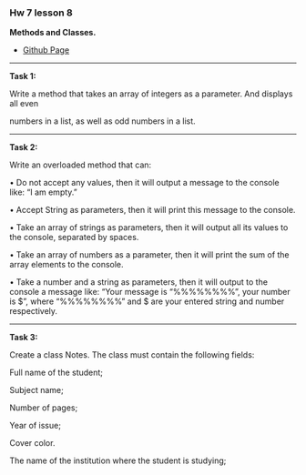 ### Hw 7 lesson 8

**Methods and Classes.**

- [Github Page](https://github.com/moahmadkamel/qa6-java/tree/master/hw-basic-java/hws/src/lesson8)

---

__Task 1:__

Write a method that takes an array of integers as a parameter. And displays all even 

numbers in a list, as well as odd numbers in a list.

---

__Task 2:__

Write an overloaded method that can:
                    
• Do not accept any values, then it will output a message to the console like: “I am empty.”

• Accept String as parameters, then it will print this message to the console.

• Take an array of strings as parameters, then it will output all its values to the console, separated by spaces.

• Take an array of numbers as a parameter, then it will print the sum of the array elements to the console.

• Take a number and a string as parameters, then it will output to the console a message like: “Your message is “%%%%%%%%”, your number is $”, where “%%%%%%%%” and $ are your entered string and number respectively.

---

__Task 3:__

Create a class Notes. The class must contain the following fields:
                    
Full name of the student;

Subject name;

Number of pages;

Year of issue;

Cover color.

The name of the institution where the student is studying;
